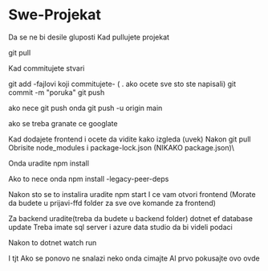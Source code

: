 # Swe-Projekat

Da se ne bi desile gluposti
Kad pullujete projekat

git pull

Kad commitujete stvari

git add -fajlovi koji commitujete- ( . ako ocete sve sto ste napisali)
git commit -m "poruka"
git push

ako nece git push onda
git push -u origin main

ako se treba granate ce googlate

Kad dodajete frontend i ocete da vidite kako izgleda (uvek)
Nakon git pull
Obrisite node_modules i package-lock.json (NIKAKO package.json)\

Onda uradite
npm install

Ako to nece onda 
npm install -legacy-peer-deps

Nakon sto se to instalira uradite
npm start
I ce vam otvori frontend (Morate da budete u prijavi-ffd folder za sve ove komande za frontend)

Za backend uradite(treba da budete u backend folder)
dotnet ef database update
Treba imate sql server i azure data studio da bi videli podaci

Nakon to
dotnet watch run

I tjt
Ako se ponovo ne snalazi neko onda cimajte
Al prvo pokusajte ovo ovde